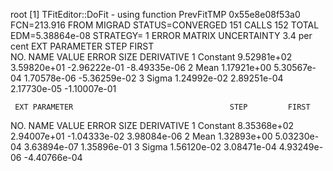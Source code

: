 root [1] TFitEditor::DoFit - using function PrevFitTMP  0x55e8e08f53a0
 FCN=213.916 FROM MIGRAD    STATUS=CONVERGED     151 CALLS         152 TOTAL
                     EDM=5.38864e-08    STRATEGY= 1  ERROR MATRIX UNCERTAINTY   3.4 per cent
  EXT PARAMETER                                   STEP         FIRST   
  NO.   NAME      VALUE            ERROR          SIZE      DERIVATIVE 
   1  Constant     9.52981e+02   3.59820e+01  -2.96222e-01  -8.49335e-06
   2  Mean         1.17921e+00   5.30567e-04   1.70578e-06  -5.36259e-02
   3  Sigma        1.24992e-02   2.89251e-04   2.17730e-05  -1.10007e-01
   
   
   
     EXT PARAMETER                                   STEP         FIRST   
  NO.   NAME      VALUE            ERROR          SIZE      DERIVATIVE 
   1  Constant     8.35368e+02   2.94007e+01  -1.04333e-02   3.98084e-06
   2  Mean         1.32893e+00   5.03230e-04   3.63894e-07   1.35896e-01
   3  Sigma        1.56120e-02   3.08471e-04   4.93249e-06  -4.40766e-04



